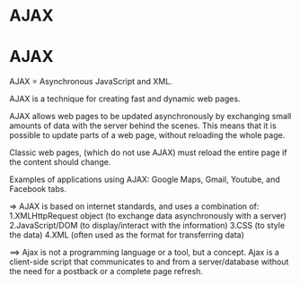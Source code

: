 # AJAX
# AJAX 

AJAX = Asynchronous JavaScript and XML.

AJAX is a technique for creating fast and dynamic web pages.

AJAX allows web pages to be updated asynchronously by exchanging small amounts of data with the server behind the scenes. This means that it is possible to update parts of a web page, without reloading the whole page.

Classic web pages, (which do not use AJAX) must reload the entire page if the content should change.

Examples of applications using AJAX: Google Maps, Gmail, Youtube, and Facebook tabs.

=> AJAX is based on internet standards, and uses a combination of:
  1.XMLHttpRequest object (to exchange data asynchronously with a server)
  2.JavaScript/DOM (to display/interact with the information)
  3.CSS (to style the data)
  4.XML (often used as the format for transferring data)
  
  ==>  Ajax is not a programming language or a tool, but a concept. Ajax is a client-side script that communicates to and from a server/database without the need for a postback or a complete page refresh.
